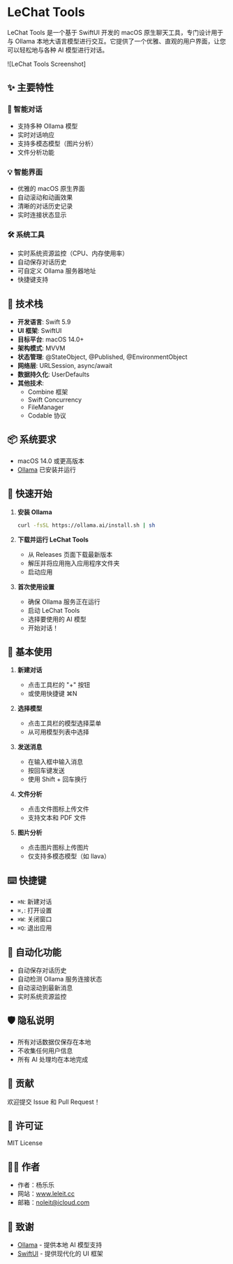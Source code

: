 # LeChat Tools

LeChat Tools 是一个基于 SwiftUI 开发的 macOS 原生聊天工具，专门设计用于与 Ollama 本地大语言模型进行交互。它提供了一个优雅、直观的用户界面，让您可以轻松地与各种 AI 模型进行对话。

![LeChat Tools Screenshot]

## ✨ 主要特性

### 🤖 智能对话
- 支持多种 Ollama 模型
- 实时对话响应
- 支持多模态模型（图片分析）
- 文件分析功能

### 💡 智能界面
- 优雅的 macOS 原生界面
- 自动滚动和动画效果
- 清晰的对话历史记录
- 实时连接状态显示

### 🛠 系统工具
- 实时系统资源监控（CPU、内存使用率）
- 自动保存对话历史
- 可自定义 Ollama 服务器地址
- 快捷键支持

## 🔧 技术栈

- **开发语言**: Swift 5.9
- **UI 框架**: SwiftUI
- **目标平台**: macOS 14.0+
- **架构模式**: MVVM
- **状态管理**: @StateObject, @Published, @EnvironmentObject
- **网络层**: URLSession, async/await
- **数据持久化**: UserDefaults
- **其他技术**:
  - Combine 框架
  - Swift Concurrency
  - FileManager
  - Codable 协议

## 📦 系统要求

- macOS 14.0 或更高版本
- [Ollama](https://ollama.ai) 已安装并运行

## 🚀 快速开始

1. **安装 Ollama**
   ```bash
   curl -fsSL https://ollama.ai/install.sh | sh
   ```

2. **下载并运行 LeChat Tools**
   - 从 Releases 页面下载最新版本
   - 解压并将应用拖入应用程序文件夹
   - 启动应用

3. **首次使用设置**
   - 确保 Ollama 服务正在运行
   - 启动 LeChat Tools
   - 选择要使用的 AI 模型
   - 开始对话！

## 💬 基本使用

1. **新建对话**
   - 点击工具栏的 "+" 按钮
   - 或使用快捷键 ⌘N

2. **选择模型**
   - 点击工具栏的模型选择菜单
   - 从可用模型列表中选择

3. **发送消息**
   - 在输入框中输入消息
   - 按回车键发送
   - 使用 Shift + 回车换行

4. **文件分析**
   - 点击文件图标上传文件
   - 支持文本和 PDF 文件

5. **图片分析**
   - 点击图片图标上传图片
   - 仅支持多模态模型（如 llava）

## ⌨️ 快捷键

- `⌘N`: 新建对话
- `⌘,`: 打开设置
- `⌘W`: 关闭窗口
- `⌘Q`: 退出应用

## 🔄 自动化功能

- 自动保存对话历史
- 自动检测 Ollama 服务连接状态
- 自动滚动到最新消息
- 实时系统资源监控

## 🛡 隐私说明

- 所有对话数据仅保存在本地
- 不收集任何用户信息
- 所有 AI 处理均在本地完成

## 🤝 贡献

欢迎提交 Issue 和 Pull Request！

## 📄 许可证

MIT License

## 👨‍💻 作者

- 作者：杨乐乐
- 网站：www.leleit.cc
- 邮箱：noleit@icloud.com

## 🙏 致谢

- [Ollama](https://ollama.ai) - 提供本地 AI 模型支持
- [SwiftUI](https://developer.apple.com/xcode/swiftui/) - 提供现代化的 UI 框架 
